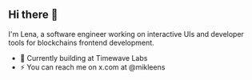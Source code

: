 ## Hi there 👋

<!--
**elenamik/elenamik** is a ✨ _special_ ✨ repository because its `README.md` (this file) appears on your GitHub profile.

Here are some ideas to get you started:

- 🔭 I’m currently working on ...
- 🌱 I’m currently learning ...
- 👯 I’m looking to collaborate on ...
- 🤔 I’m looking for help with ...
- 💬 Ask me about ...
- 📫 How to reach me: ...
- 😄 Pronouns: ...
- ⚡ Fun fact: ...
-->
I'm Lena, a software engineer working on interactive UIs and developer tools for blockchains frontend development.

- 🌱 Currently building at Timewave Labs
- ⚡ You can reach me on x.com at @mikleens
